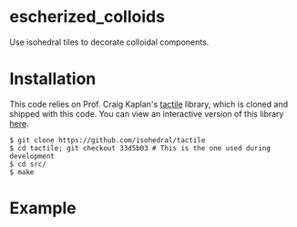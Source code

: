 # escherized_colloids

Use isohedral tiles to decorate colloidal components.

Installation
============

This code relies on Prof. Craig Kaplan's [tactile](https://github.com/isohedral/tactile) library, which is cloned and shipped with this code.
You can view an interactive version of this library [here](https://isohedral.ca/software/tactile/).

~~~code
$ git clone https://github.com/isohedral/tactile
$ cd tactile; git checkout 33d5b03 # This is the one used during development
$ cd src/
$ make
~~~

Example
=======
